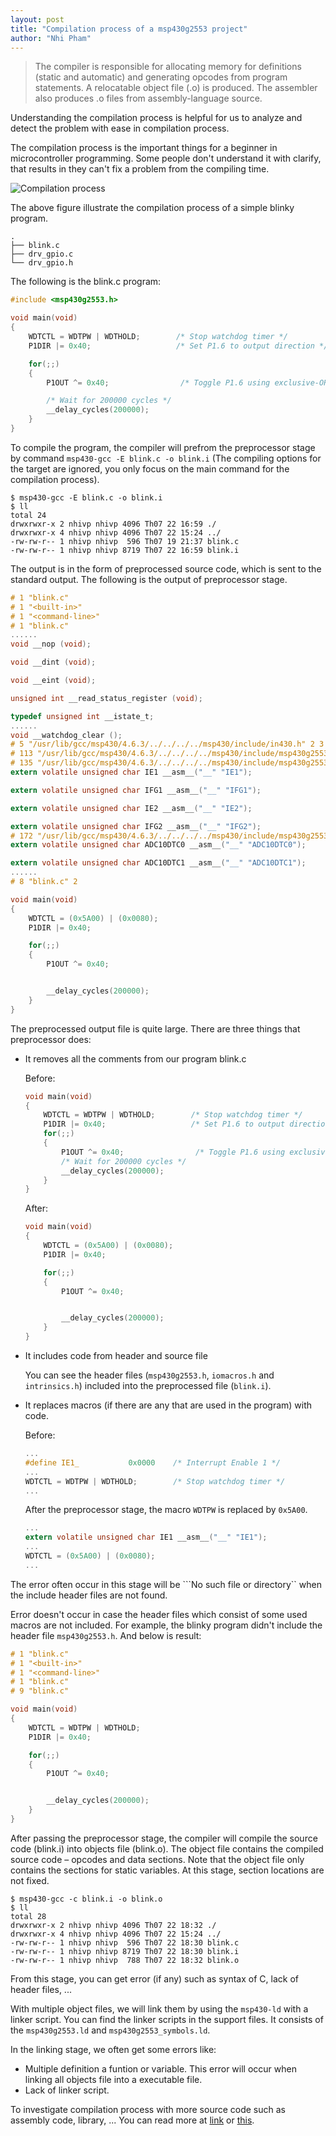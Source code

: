 ```yaml
---
layout: post
title: "Compilation process of a msp430g2553 project"
author: "Nhi Pham"
---
```


> The compiler is responsible for allocating memory for definitions (static and automatic) and generating opcodes from program statements. A relocatable object file (.o) is produced.  The assembler also produces .o files from assembly-language source.

Understanding the compilation process is helpful for us to analyze and detect the problem with ease in compilation process.

The compilation process is the important things for a beginner in microcontroller programming. Some people don't understand it with clarify, that results in they can't fix a problem from the compiling time.

![Compilation process](https://raw.githubusercontent.com/nhivp/msp430-gcc/master/docs/assets/img/compilation_process.png "Compilation process")

The above figure illustrate the compilation process of a simple blinky program.

```
.
├── blink.c
├── drv_gpio.c
└── drv_gpio.h
```

The following is the blink.c program:

```c
#include <msp430g2553.h>

void main(void)
{
    WDTCTL = WDTPW | WDTHOLD;        /* Stop watchdog timer */
    P1DIR |= 0x40;                   /* Set P1.6 to output direction */

    for(;;)
    {
        P1OUT ^= 0x40;                /* Toggle P1.6 using exclusive-OR */

        /* Wait for 200000 cycles */
        __delay_cycles(200000);
    }
}
```

To compile the program, the compiler will prefrom the preprocessor stage by command ```msp430-gcc -E blink.c -o blink.i``` (The compiling options for the target are ignored, you only focus on the main command for the compilation process).

```shell
$ msp430-gcc -E blink.c -o blink.i
$ ll
total 24
drwxrwxr-x 2 nhivp nhivp 4096 Th07 22 16:59 ./
drwxrwxr-x 4 nhivp nhivp 4096 Th07 22 15:24 ../
-rw-rw-r-- 1 nhivp nhivp  596 Th07 19 21:37 blink.c
-rw-rw-r-- 1 nhivp nhivp 8719 Th07 22 16:59 blink.i
```

The output is in the form of preprocessed source code, which is sent to the standard output. The following is the output of preprocessor stage.

  ```c
  # 1 "blink.c"
  # 1 "<built-in>"
  # 1 "<command-line>"
  # 1 "blink.c"
  ......
  void __nop (void);

  void __dint (void);

  void __eint (void);

  unsigned int __read_status_register (void);

  typedef unsigned int __istate_t;
  ......
  void __watchdog_clear ();
  # 5 "/usr/lib/gcc/msp430/4.6.3/../../../../msp430/include/in430.h" 2 3
  # 113 "/usr/lib/gcc/msp430/4.6.3/../../../../msp430/include/msp430g2553.h" 2 3
  # 135 "/usr/lib/gcc/msp430/4.6.3/../../../../msp430/include/msp430g2553.h" 3
  extern volatile unsigned char IE1 __asm__("__" "IE1");

  extern volatile unsigned char IFG1 __asm__("__" "IFG1");

  extern volatile unsigned char IE2 __asm__("__" "IE2");

  extern volatile unsigned char IFG2 __asm__("__" "IFG2");
  # 172 "/usr/lib/gcc/msp430/4.6.3/../../../../msp430/include/msp430g2553.h" 3
  extern volatile unsigned char ADC10DTC0 __asm__("__" "ADC10DTC0");

  extern volatile unsigned char ADC10DTC1 __asm__("__" "ADC10DTC1");
  ......
  # 8 "blink.c" 2

  void main(void)
  {
      WDTCTL = (0x5A00) | (0x0080);
      P1DIR |= 0x40;

      for(;;)
      {
          P1OUT ^= 0x40;


          __delay_cycles(200000);
      }
  }
  ```

The preprocessed output file is quite large. There are three things that preprocessor does:

* It removes all the comments from our program blink.c

  Before:

  ```c
  void main(void)
  {
      WDTCTL = WDTPW | WDTHOLD;        /* Stop watchdog timer */
      P1DIR |= 0x40;                   /* Set P1.6 to output direction */
      for(;;)
      {
          P1OUT ^= 0x40;                /* Toggle P1.6 using exclusive-OR */
          /* Wait for 200000 cycles */
          __delay_cycles(200000);
      }
  }
  ```

  After:

  ```c
  void main(void)
  {
      WDTCTL = (0x5A00) | (0x0080);
      P1DIR |= 0x40;

      for(;;)
      {
          P1OUT ^= 0x40;


          __delay_cycles(200000);
      }
  }
  ```

* It includes code from header and source file

  You can see the header files (```msp430g2553.h```, ```iomacros.h``` and ```intrinsics.h```) included into the preprocessed file (```blink.i```).

* It replaces macros (if there are any that are used in the program) with code.

  Before:

  ```c
  ...
  #define IE1_           0x0000    /* Interrupt Enable 1 */
  ...
  WDTCTL = WDTPW | WDTHOLD;        /* Stop watchdog timer */
  ...
  ```

  After the preprocessor stage, the macro ```WDTPW``` is replaced by ```0x5A00```.

  ```c
  ...
  extern volatile unsigned char IE1 __asm__("__" "IE1");
  ...
  WDTCTL = (0x5A00) | (0x0080);
  ...
  ```

The error often occur in this stage will be ```No such file or directory`` when the include header files are not found.

Error doesn't occur in case the header files which consist of some used macros are not included. For example, the blinky program didn't include the header file ```msp430g2553.h```. And below is result:

```c
# 1 "blink.c"
# 1 "<built-in>"
# 1 "<command-line>"
# 1 "blink.c"
# 9 "blink.c"

void main(void)
{
    WDTCTL = WDTPW | WDTHOLD;
    P1DIR |= 0x40;

    for(;;)
    {
        P1OUT ^= 0x40;


        __delay_cycles(200000);
    }
}
```

After passing the preprocessor stage, the compiler will compile the source code (blink.i) into objects file (blink.o). The object file contains the compiled source code – opcodes and data sections.  Note that the object file only contains the sections for static variables.  At this stage, section locations are not fixed.

```shell
$ msp430-gcc -c blink.i -o blink.o
$ ll
total 28
drwxrwxr-x 2 nhivp nhivp 4096 Th07 22 18:32 ./
drwxrwxr-x 4 nhivp nhivp 4096 Th07 22 15:24 ../
-rw-rw-r-- 1 nhivp nhivp  596 Th07 22 18:30 blink.c
-rw-rw-r-- 1 nhivp nhivp 8719 Th07 22 18:30 blink.i
-rw-rw-r-- 1 nhivp nhivp  788 Th07 22 18:32 blink.o
```

From this stage, you can get error (if any) such as syntax of C, lack of header files, ...

With multiple object files, we will link them by using the ```msp430-ld``` with a linker script. You can find the linker scripts in the support files. It consists of the ```msp430g2553.ld``` and ```msp430g2553_symbols.ld```.

In the linking stage, we often get some errors like:

* Multiple definition a funtion or variable. This error will occur when linking all objects file into a executable file.
* Lack of linker script.

To investigate compilation process with more source code such as assembly code, library, ... You can read more at [link](http://www.bogotobogo.com/cplusplus/embeddedSystemsProgramming_gnu_toolchain_ARM_cross_compiler.php) or [this](https://blog.feabhas.com/2012/06/the-c-build-process/).